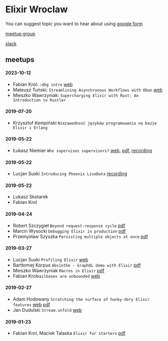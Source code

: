 # Elixir Wroclaw

You can suggest topic you want to hear about using [google form](https://forms.gle/GLuXdvqrW54nJtmH8)

[meetup group](https://www.meetup.com/Elixir-Wroclaw/)

[slack](https://join.slack.com/t/elixir-wroclaw/shared_invite/enQtNTMxOTI3NDg3NzQ2LTFlNmM4M2MyMDAyZGE2NjkxNTMyODNjZDhjM2JmYjJiY2FiOTgxYWFmYzg0MThlYTE2ZGJiMGE5OTFiMDgzZDU)

## meetups

#### 2023-10-12 
- Fabian Król: `:dbg intro` [web](https://fabiankrol.github.io/dbg_intro/)
- Mateusz Tuński: `Streamlining Asynchronous Workflows with Oban` [web](https://tunski.co/decks/streamlining-asynchronous-workflows-with-oban)
- Mieszko Wawrzyniak: `Supercharging Elixir with Rust: An Introduction to Rustler`

#### 2019-07-20
- Krzysztof Kempiński `Niezawodność języków programowania na bazie Elixir i Erlang`

#### 2019-05-22
- Łukasz Niemier `Who supervises supervisors?` [web](https://speakerdeck.com/hauleth/who-supervises-supervisors), [pdf](./meetups/2020-06/supervisors-supervisors.pdf), [recording](https://www.youtube.com/watch?v=YQFF7y821PI)

#### 2019-05-22
- Lucjan Suski `Introducing Phoenix LiveData` [recording](https://www.youtube.com/watch?v=fvNy9bh8_vs)

#### 2019-05-22
- Lukasz Skotarek
- Fabian Krol

#### 2019-04-24
- Robert Szczygieł `Beyond request-response cycle` [pdf](./meetups/2019-04-24/Beyond_request-response_Cycle.pdf)
- Marcin Wysocki `Debugging Elixir in production` [pdf](./meetups/2019-04-24/debugging_elixir_in_production.pdf)
- Przemysław Szyszka `Persisting multiple objects at once` [pdf](./meetups/2019-04-24/persisting_multiple_objects_at_once.pdf)

#### 2019-03-27
- Lucjan Suski `Profiling Elixir` [web](https://slides.com/lucjansuski/profiling-elixir)
- Bartłomiej Korpus `Absinthe - GraphQL demo with Elixir` [pdf](./meetups/2019-03-27/absinthe_graphql/absinthe_graphql.pdf)
- Mieszko Wawrzyniak `Macros in Elixir` [pdf](./meetups/2019-03-27/macros/macros.pdf)
- Fabian Krol`mailboxes are unbounded` [web](https://fabiankrol.github.io/mailboxes-are-unbounded/)

#### 2019-02-27
- Adam Hodowany `Scratching the surface of hunky-dory Elixir features` [web](https://www.slideshare.net/AdamHodowany/scratching-the-surface-of-hunkydory-elixir-features) [pdf](./meetups/2019-02-27/scratching-the-surface-of-hunky-dory-elixir-features.pdf)
- Jan Dudulski `Stream.unfold` [web](https://slides.com/jandudulski/stream-unfold/)

#### 2019-01-23
-  Fabian Krol, Maciek Talaska `Elixir for starters` [pdf](./meetups/2019-01-23/elixir-for-starters.pdf)
